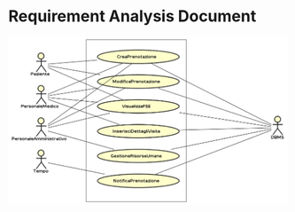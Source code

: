 # Requirement Analysis Document

![Casi d'uso generali](https://raw.githubusercontent.com/Andrea-Augello/SviluppoSW/master/docs/media/Diagrammi/Casi%20d'uso/Casi%20d'uso%20generali.png)
